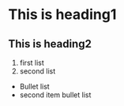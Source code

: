 # This is heading1
## This is heading2
1) first list
2) second list
+ Bullet list
+ second item bullet list